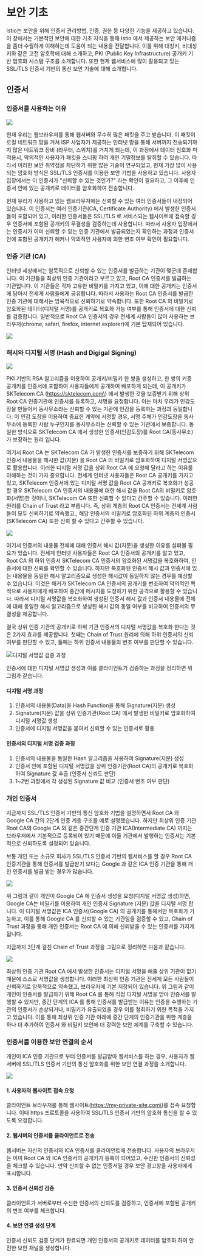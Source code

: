 # 보안 기초

Istio는 보안을 위해 인증서 관리방법, 인증, 권한 등 다양한 기능을 제공하고 있습니다. 이 장에서는 기본적인 보안에 대한 기초 지식을 통해 Istio 에서 제공하는 보안 매커니즘을 좀더 수월하게 이해하는데 도움이 되는 내용을 전달합니다. 이를 위해 대칭키, 비대칭키와 같은 고전 암호학에 대해 소개하고, PKI \(Public Key Infrastructure\) 공개키 기반 암호화 시스템 구조를 소개합니다. 또한 현제 웹서비스에 많이 활용되고 있는 SSL/TLS 인증서 기반의 통신 보안 기술에 대해 소개합니다.



### 

## 인증서

### 인증서를 사용하는 이유

![](../../.gitbook/assets/image%20%2811%29.png)

현재 우리는 웹브라우저를 통해 웹서버와 무수히 많은 패킷을 주고 받습니다. 이 패킷이 로컬 네트워크 망을 거쳐 ISP 사업자가 제공하는 인터넷 망을 통해 서버까지 전송되기까지 많은 네트워크 장비 \(라우터, 스위치\)를 거치게 되는데, 이 과정에서 데이터 암호화 미 적용시, 악의적인 사용자가 패킷을 스니핑 하여 개인 기밀정보를 탈취할 수 있습니다. 따라서 이러한 보안 취약점을 차단하기 위한 많은 기술이 연구되었고, 현재 가장 많이 사용되는 암호화 방식은 SSL/TLS 인증서를 이용한 보안 기법을 사용하고 있습니다. 사용자 입장에서는 이 인증서가 "신뢰할 수 있는 것인가?" 라는 확인이 필요하고, 그 이후에 인증서 안에 있는 공개키로 데이터를 암호화하여 전송합니다.

현재 우리가 사용하고 있는 웹브라우저에는 신뢰할 수 있는 여러 인증서들이 내장되어 있습니다. 이 인증서는 여러 인증기관\(CA, Certificate Authority\) 에서 발생한 인증서들이 포함되어 있고, 이러한 인증서들은 SSL/TLS 로 서비스되는 웹사이트에 접속할 경우 인증서에 포함된 공개키의 무결성을 검증하는데 사용합니다. 따라서 사용자 입장에서는 인증서가 이미 신뢰할 수 있는 인증 기관에서 발급되었는지 확인하는 과정과 인증서 안에 포함된 공개키가 해커나 악의적인 사용자에 의한 변조 여부 확인이 필요합니다.

### 인증 기관 \(CA\)

인터넷 세상에서는 암묵적으로 신뢰할 수 있는 인증서를 발급하는 기관이 몇군데 존재합니다. 이 기관들을 최상위 인증 기관이라고 부르고 있고, Root CA 인증서를 발급하는 기관입니다. 이 기관들은 각자 고유한 비밀키를 가지고 있고, 이에 대한 공개키는 인증서에 담아서 전세계 사람들에게 공유합니다. 따라서 사용자는 Root CA 인증서를 발급한 인증 기관에 대해서는 암묵적으로 신뢰하기로 약속합니다. 또한 Root CA 의 비밀키로 암호화된 데이터\(디지털 서명\)를 공개키로 복호화 가능 여부를 통해 인증서에 대한 신뢰를 검증합니다. 일반적으로 Root CA 인증서의 경우 전세계 사람들이 많이 사용하는 브라우저\(chrome, safari, firefox, internet explorer\)에 기본 탑재되어 있습니다.

![](../../.gitbook/assets/image%20%287%29.png)

#### 

### 해시와 디지털 서명 \(Hash and Digigal Signing\)

![](../../.gitbook/assets/image%20%2836%29.png)

PKI 기반의 RSA 알고리즘을 이용하여 공개키/비밀키 한 쌍을 생성하고, 한 쌍의 키중 공개키를 인증서에 포함하여 사용자들에게 공개하여 배포하게 되는데, 이 공개키가 SKTelecom CA \(https://sktelecom.com\) 에서 발생한 것을 보증받기 위해 상위 Root CA 인증기관에 인증서를 등록하고, 서명을 요청합니다. 이는 마치 우리가 인감도장을 만들어서 동사무소라는 신뢰할 수 있는 기관에 인감을 등록하는 과정과 동일합니다. 이 인감 도장을 이용하여 중요한 계약에 서명할 경우, 서명 주체가 인감도장을 동사무소에 등록한 사람 누구인지를 동사무소라는 신뢰할 수 있는 기관에서 보증합니다. 동일한 방식으로 SKTelecom CA 에서 생성한 인증서\(인감도장\)를 Root CA\(동사무소\)가 보장하는 원리 입니다.

여기서 Root CA 는 SKTelecom CA 가 발생한 인증서를 보증하기 위해 SKTelecom 인증서 내용물을 해시한 값\(지문\) 을 Root CA 의 비밀키로 암호화하여 디지털 서명값으로 활용합니다. 이러한 디지털 서명 값을 상위 Root CA 에 요청해 달라고 하는 이유를 이해하는 것이 가자 중요합니다. 전세계 인터넷 사용자들은 Root CA 공개키를 가지고 있고, SKTelecom 인증서에 있는 디지털 서명 값을 Root CA 공개키로 복호화가 성공할 경우 SKTelecom CA 인증서의 내용물에 대한 해시 값을 Root CA의 비밀키로 암호화\(서명\)한 것이니, SKTelecom CA 또한 신뢰할 수 있다고 간주할 수 있습니다. 이러한 원리를 Chain of Trust 라고 부릅니다. 즉, 상위 계층의 Root CA 인증서는 전셰계 사람들이 모두 신뢰하기로 약속했고,, 해당 인증서의 비밀키로 암호화된 하위 계층의 인증서\(SKTelecom CA\) 또한 신뢰 할 수 있다고 간주할 수 있습니다.

![](../../.gitbook/assets/image%20%2825%29.png)

여기서 인증서의 내용물 전체에 대해 인증서 해시 값\(지문\)을 생성한 이유를 살펴볼 필요가 있습니다. 전세계 인터넷 사용자들은 Root CA 인증서의 공개키를 알고 있고, Root CA 의 하위 인증서 SKTelecom CA 인증서의 암호화된 서명값을 복호화하여, 인증서에 대한 신뢰를 확인할 수 있습니다. 하지만 복호화된 인증서 해시 값과  인증서에 있는 내용물을 동일한 해시 알고리즘으로 생성한 해시값이 동일하지 않는 경우를 예상할 수 있습니다. 이것은 해커가 SKTelecom CA 인증서의 공개키를 변조하여 악의적인 목적으로 사용자에게 배포하여 중간에 메시지를 도청하기 위한 공격으로 활용할 수 있습니다. 따라서 디지털 서명값을 복호화하여 생성된 인증서 해시 값과 인증서 내용물에 전체에 대해 동일한 해시 알고리즘으로 생성된 해시 값의 동일 여부를 비교하여 인증서의 무결성을 제공합니다.

결국 상위 인증 기관의 공개키로 하위 기관 인증서의 디지털 서명값을 복호화 한다는 것은 2가지 효과를 제공합니다. 첫째는 Chain of Trust 원리에 의해 하위 인증서의 신뢰 여부를 판단할 수 있고, 둘째는 하위 인증서 내용물의 변조 여부를 판단할 수 있습니다.

![&#xB514;&#xC9C0;&#xD138; &#xC11C;&#xBA85;&#xAC12; &#xAC80;&#xC99D; &#xACFC;&#xC815;](../../.gitbook/assets/image%20%2837%29.png)

인증서에 대한 디지털 서명값 생성과 이를 클라이언트가 검증하는 과정을 정리하면 위 그림과 같습니다.

#### 디지털 서명 과정

1. 인증서의 내용물\(Data\)을 Hash Function을 통해 Signature\(지문\) 생성
2. Signature\(지문\) 값을 상위 인증기관\(Root CA\) 에서 발생한 비밀키로 암호화하여 디지털 서명값 생성
3. 인증서에 디지털 서명값을 붙여서 신뢰할 수 있는 인증서로 활용

#### 인증서의 디지털 서명 검증 과정

1. 인증서의 내용물을 동일한 Hash 알고리즘을 사용하여 Signature\(지문\) 생성
2. 인증서 안에 포함된 디지털 서명값을 상위 인증기관\(Root CA\)의 공개키로 복호화하여 Signature 값 추출 \(인증서 신뢰도 판단\)
3. 1~2번 과정에서 각 생성된 Signature 값 비교 \(인증서 변조 여부 판단\)

### 개인 인증서

 지금까지 SSL/TLS 인증서 기반의 통신 암호화 기법을 설명하면서 Root CA 와 Google CA 간의 2단계 인증 계층 구조를 예로 설명했습니다. 하지만 최상위 인증 기관 Root CA와  Google CA 와 같은 중간단계 인증 기관 ICA\(Intermediate CA\) 까지는 브라우저에서 기본적으로 등록되어 있기 때문에 이들 기관에서 발행하는 인증서는 기본적으로 신뢰하도록 설정되어 있습니다. 

보통 개인 또는 소규모 회사가 SSL/TLS 인증서 기반의 웹서비스를 할 경우 Root CA 인증기관을 통해 인증서를 발급받기 보다는 Google 과 같은 ICA 인증 기관을 통해 개인 인증서를 발급 받는 경우가 많습니다.

![](../../.gitbook/assets/image%20%2827%29.png)

위 그림과 같이 개인이 Google CA 에 인증서 생성을 요청\(디지털 서명값 생성\)하면, Google CA는 비밀키를 이용하여 개인 인증서 Signature \(지문\) 값을 디지털 서명 합니다.  이 디지털 서명값은 ICA 인증서\(Google CA\) 의 공개키를 통해서만 복호화가 가능하고, 이를 통해 Google CA 를 신뢰할 수 있는 기관임을 검증할 수 있고, Chain of Trust 과정을 통해 개인 인증서는 Root CA 에 의해 신뢰받을 수 있는 인증서를 가지게 됩니다.

지금까지 3단계 걸친 Chain of Trust 과정을 그림으로 정리하면 다음과 같습니다.

![](../../.gitbook/assets/image%20%2831%29.png)

최상위 인증 기관 Root CA 에서 발생한 인증서는 디지털 서명을 해줄 상위 기관이 없기 때문에 스스로 서명값을 생성합니다. 이러한 최상위 인증 기관은 전세계 모든 사람들이 신뢰하기로 암묵적으로 약속했고, 브라우저에 기본 저장되어 있습니다. 위 그림과 같이 개인이 인증서를 발급하기 위해 Root CA 를 통해 직접 디지털 서명을 받아 인증서를 발행할 수 있지만, 중간 단계의 ICA 를 통해 인증서를 발급받는 이유는  인증을 수행하는 기관의 인증서가 손상되거나, 비밀키가 유출되었을 경우 이를 철회하기 위한 목적을 가지고 있습니다. 이를 통해 최상위 인증 기관 아래에 중간 단계의 인증기관을 위한 계층을 하나 더 추가하여 인증서 와 비밀키 보안에 더 강력한 보안 체계를 구축할 수 있습니다.

### 인증서를 이용한 보안 연결의 순서

개인이 ICA 인증 기관으로 부터 인증서를 발급받아 웹서비스를 하는 경우, 사용자가 웹서버에 SSL/TLS 인증서 기반의 통신 암호화를 위한 보안 연결 과정을 소개합니다.

![](../../.gitbook/assets/image%20%289%29.png)

#### 1. 사용자의 웹사이트 접속 요청

클라이언트 브라우저를 통해 웹사이트\(https://my-private-site.com\)를 접속 요청합니다. 이때 https 프로토콜을 사용하여 SSL/TLS 인증서 기반의 암호화 통신을 할 수 있도록 요청합니다.

#### 2. 웹서버의 인증서를 클라이언트로 전송

웹서버는 자신의 인증서와 ICA 인증서를 클라이언트에 전송합니다. 사용자의 브라우저는 이미 Root CA 와 ICA 인증서의 공개키가 등록이 되어있고, 수신한 인증서의 신뢰성을 체크할 수 있습니다. 만약 신뢰할 수 없는 인증서일 경우 보안 경고창을 사용자에게 표시합니다.

#### 3. 인증서 신뢰성 검증

클라이언트가 서버로부터 수신한 인증서의 신뢰도를 검증하고, 인증서에 포함된 공개키의 변조 여부를 체크합니다.

#### 4. 보안 연결 생성 단계

인증서 신뢰도 검증 단계가 완료되면 개인 인증서의 공개키로 데이터를 암호화 하여 안전한 보안 채널을 생성합니다.

